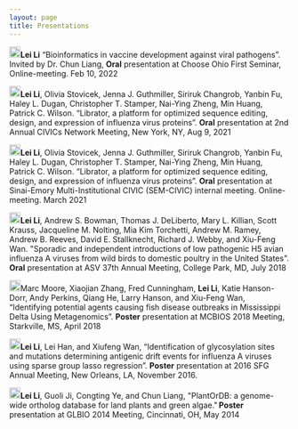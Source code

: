 ```yaml
---
layout: page
title: Presentations
---
```

<img src="../../img/conference.png" height="20px">**Lei Li** “Bioinformatics in vaccine development against viral pathogens”. Invited by Dr. Chun Liang, **Oral** presentation at Choose Ohio First Seminar, Online-meeting. Feb 10, 2022 

<img src="../../img/conference.png" height="20px">**Lei Li**, Olivia Stovicek, Jenna J. Guthmiller, Siriruk Changrob, Yanbin Fu, Haley L. Dugan, Christopher T. Stamper, Nai-Ying Zheng, Min Huang, Patrick C. Wilson. “Librator, a platform for optimized sequence editing, design, and expression of influenza virus proteins”. **Oral** presentation at 2nd Annual CIVICs Network Meeting, New York, NY, Aug 9, 2021 

<img src="../../img/conference.png" height="20px">**Lei Li**, Olivia Stovicek, Jenna J. Guthmiller, Siriruk Changrob, Yanbin Fu, Haley L. Dugan, Christopher T. Stamper, Nai-Ying Zheng, Min Huang, Patrick C. Wilson. “Librator, a platform for optimized sequence editing, design, and expression of influenza virus proteins”. **Oral** presentation at Sinai-Emory Multi-Institutional CIVIC (SEM-CIVIC) internal meeting. Online-meeting. March 2021 

<img src="../../img/conference.png" height="20px">**Lei Li**, Andrew S. Bowman, Thomas J. DeLiberto, Mary L. Killian, Scott Krauss, Jacqueline M. Nolting, Mia Kim Torchetti, Andrew M. Ramey, Andrew B. Reeves, David E. Stallknecht, Richard J. Webby, and Xiu-Feng Wan. "Sporadic and independent introductions of low pathogenic H5 avian influenza A viruses from wild birds to domestic poultry in the United States". **Oral** presentation at ASV 37th Annual Meeting, College Park, MD, July 2018 

<img src="../../img/conference.png" height="20px">Marc Moore, Xiaojian Zhang, Fred Cunningham, **Lei Li**, Katie Hanson-Dorr, Andy Perkins, Qiang He, Larry Hanson, and Xiu-Feng Wan, “Identifying potential agents causing fish disease outbreaks in Mississippi Delta Using Metagenomics”. **Poster** presentation at MCBIOS 2018 Meeting, Starkville, MS, April 2018 

<img src="../../img/conference.png" height="20px">**Lei Li**, Lei Han, and Xiufeng Wan, “Identification of glycosylation sites and mutations determining antigenic drift events for influenza A viruses using sparse group lasso regression”. **Poster** presentation at 2016 SFG Annual Meeting, New Orleans, LA, November 2016. 

<img src="../../img/conference.png" height="20px">**Lei Li**, Guoli Ji, Congting Ye, and Chun Liang, "PlantOrDB: a genome-wide ortholog database for land plants and green algae." **Poster** presentation at GLBIO 2014 Meeting, Cincinnati, OH, May 2014 

